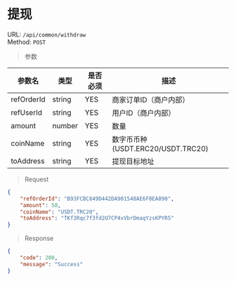 # 提现
URL: `/api/common/withdraw`  
Method: `POST`

> 参数   

| 参数名            | 类型         | 是否必须   | 描述                                |
| ------------     | ----------- | --------- | ---------------------------------- |
| refOrderId       | string      | YES       | 商家订单ID（商户内部）                 |
| refUserId        | string      | YES       | 用户ID（商户内部）                    |
| amount           | number      | YES       | 数量                                |
| coinName         | string      | YES      | 数字币币种 (USDT.ERC20/USDT.TRC20)    |
| toAddress        | string      | YES      | 提现目标地址                          |

> Request

```json
{
    "refOrderId": "B93FCBC849D442DA901548AE6F0EA890",
    "amount": 50,
    "coinName": "USDT.TRC20",
    "toAddress": "TKf3Rqc7f3fd2U7CP4xVbrDmaqYzsKPYR5"
}
```

> Response   

```json
{
    "code": 200,
    "message": "Success"
}
```